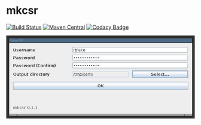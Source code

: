 mkcsr
=====

[![Build Status](https://travis-ci.org/io7m/mkcsr.svg)](https://travis-ci.org/io7m/mkcsr)
[![Maven Central](https://maven-badges.herokuapp.com/maven-central/com.io7m.mkcsr/mkcsr/badge.png)](https://maven-badges.herokuapp.com/maven-central/com.io7m.mkcsr/mkcsr)
[![Codacy Badge](https://api.codacy.com/project/badge/Grade/e59cf36ce0f844d8914206bbe6cfb0ad)](https://www.codacy.com/app/github_79/mkcsr?utm_source=github.com&amp;utm_medium=referral&amp;utm_content=io7m/mkcsr&amp;utm_campaign=Badge_Grade)

![Screenshot](https://raw.githubusercontent.com/io7m/mkcsr/develop/src/site/screenshot.png)
